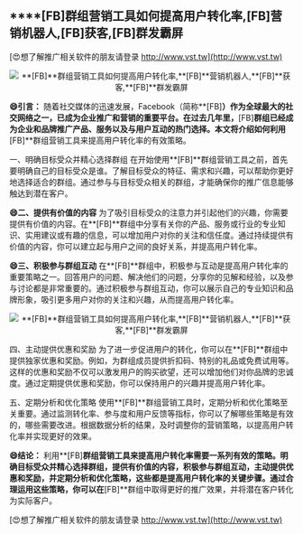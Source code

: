 ## ****[FB]**群组营销工具如何提高用户转化率,**[FB]**营销机器人,**[FB]**获客,**[FB]**群发霸屏**

[😍想了解推广相关软件的朋友请登录 http://www.vst.tw](http://www.vst.tw)

 <center><img src="https://vst.tw/MP4/tuiguang/png/8.png" alt="**[FB]**群组营销工具如何提高用户转化率,**[FB]**营销机器人,**[FB]**获客,**[FB]**群发霸屏"></center>

**😄引言：**
随着社交媒体的迅速发展，Facebook（简称**[FB]**）作为全球最大的社交网络之一，已成为企业推广和营销的重要平台。在过去几年里，**[FB]**群组已经成为企业和品牌推广产品、服务以及与用户互动的热门选择。本文将介绍如何利用**[FB]**群组营销工具来提高用户转化率的有效策略。

一、明确目标受众并精心选择群组
在开始使用**[FB]**群组营销工具之前，首先要明确自己的目标受众是谁。了解目标受众的特征、需求和兴趣，可以帮助你更好地选择适合的群组。通过参与与目标受众相关的群组，才能确保你的推广信息能够触达到潜在客户。

**😄二、提供有价值的内容**
为了吸引目标受众的注意力并引起他们的兴趣，你需要提供有价值的内容。在**[FB]**群组中分享有关你的产品、服务或行业的专业知识、实用建议或有趣的信息，可以增加用户对你的关注和信任度。通过持续提供有价值的内容，你可以建立起与用户之间的良好关系，并提高用户转化率。

**😄三、积极参与群组互动**
在**[FB]**群组中，积极参与互动是提高用户转化率的重要策略之一。回答用户的问题、解决他们的问题，分享你的见解和经验，以及参与讨论都是非常重要的。通过积极参与群组互动，你可以展示自己的专业知识和品牌形象，吸引更多用户对你的关注和兴趣，从而提高用户转化率。

 <center><img src="https://vst.tw/MP4/tuiguang/png/0.png" alt="**[FB]**群组营销工具如何提高用户转化率,**[FB]**营销机器人,**[FB]**获客,**[FB]**群发霸屏"></center>

四、主动提供优惠和奖励
为了进一步促进用户的转化，你可以在**[FB]**群组中提供独家优惠和奖励。例如，为群组成员提供折扣码、特别的礼品或免费试用等。这样的优惠和奖励不仅可以激发用户的购买欲望，还可以增加他们对你品牌的忠诚度。通过定期提供优惠和奖励，你可以保持用户的兴趣并提高用户转化率。

五、定期分析和优化策略
使用**[FB]**群组营销工具时，定期分析和优化策略至关重要。通过监测转化率、参与度和用户反馈等指标，你可以了解哪些策略是有效的，哪些需要改进。根据数据分析的结果，及时调整你的营销策略，以提高用户转化率并实现更好的效果。

**😄结论：**
利用**[FB]**群组营销工具来提高用户转化率需要一系列有效的策略。明确目标受众并精心选择群组，提供有价值的内容，积极参与群组互动，主动提供优惠和奖励，并定期分析和优化策略，这些都是提高用户转化率的关键步骤。通过合理运用这些策略，你可以在**[FB]**群组中取得更好的推广效果，并将潜在客户转化为实际客户。

[😍想了解推广相关软件的朋友请登录 http://www.vst.tw](http://www.vst.tw)



